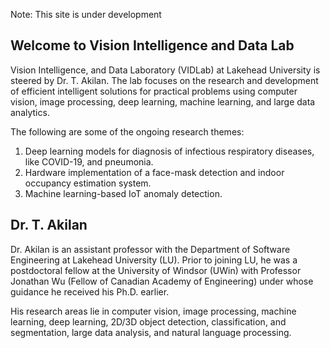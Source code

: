 Note: This site is under development

## Welcome to Vision Intelligence and Data Lab


Vision Intelligence, and Data Laboratory (VIDLab) at Lakehead University is steered by Dr. T. Akilan. The lab focuses on the research and development of efficient intelligent solutions for practical problems using computer vision, image processing, deep learning, machine learning, and large data analytics.  

The following are some of the ongoing research themes:

1. Deep learning models for diagnosis of infectious respiratory diseases, like COVID-19, and pneumonia.
2. Hardware implementation of a face-mask detection and indoor occupancy estimation system. 
3. Machine learning-based IoT anomaly detection.



## Dr. T. Akilan

Dr. Akilan is an assistant professor with the Department of Software Engineering at Lakehead University (LU). Prior to joining LU, he was a postdoctoral fellow at the University of Windsor (UWin) with Professor Jonathan Wu (Fellow of Canadian Academy of Engineering) under whose guidance he received his Ph.D. earlier. 

His research areas lie in computer vision, image processing, machine learning, deep learning, 2D/3D object detection, classification, and segmentation, large data analysis, and natural language processing.
